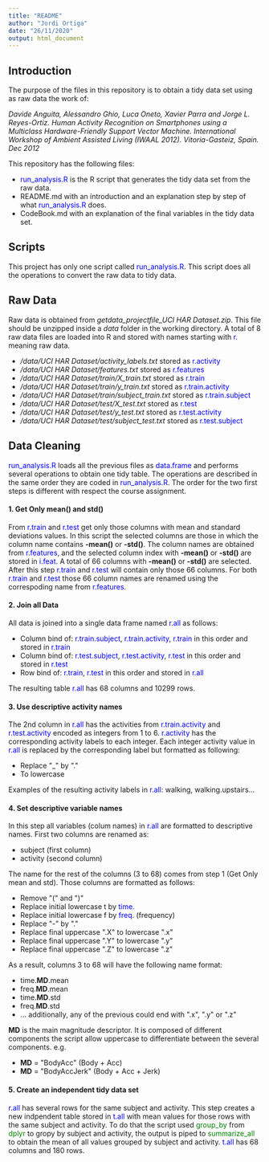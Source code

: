 ```yaml
---
title: "README"
author: "Jordi Ortiga"
date: "26/11/2020"
output: html_document
---
```


## Introduction
The purpose of the files in this repository is to obtain a tidy data set using as raw data the work of:

*Davide Anguita, Alessandro Ghio, Luca Oneto, Xavier Parra and Jorge L. Reyes-Ortiz. Human Activity*
*Recognition on Smartphones using a Multiclass Hardware-Friendly Support Vector Machine. International*
*Workshop of Ambient Assisted Living (IWAAL 2012). Vitoria-Gasteiz, Spain. Dec 2012*

This repository has the following files:

* <span style="color: blue;">run_analysis.R</span> is the R script that generates the tidy data set from the raw data.
* README.md with an introduction and an explanation step by step of what <span style="color: blue;">run_analysis.R</span> does.
* CodeBook.md with an explanation of the final variables in the tidy data set.

## Scripts
This project has only one script called <span style="color: blue;">run_analysis.R</span>. This script does all the operations to
convert the raw data to tidy data.

## Raw Data

Raw data is obtained from *getdata_projectfile_UCI HAR Dataset.zip*. This file should be unzipped 
inside a *data* folder in the working directory. A total of 8 raw data files are loaded into R 
and stored with names starting with <span style="color: blue;">r.</span> meaning raw data.

* */data/UCI HAR Dataset/activity_labels.txt* stored as <span style="color: blue;">r.activity</span> 
* */data/UCI HAR Dataset/features.txt* stored as <span style="color: blue;">r.features</span>   
* */data/UCI HAR Dataset/train/X_train.txt* stored as <span style="color: blue;">r.train</span> 
* */data/UCI HAR Dataset/train/y_train.txt* stored as <span style="color: blue;">r.train.activity</span>  
* */data/UCI HAR Dataset/train/subject_train.txt* stored as <span style="color: blue;">r.train.subject</span>  
* */data/UCI HAR Dataset/test/X_test.txt* stored as <span style="color: blue;">r.test</span>  
* */data/UCI HAR Dataset/test/y_test.txt* stored as <span style="color: blue;">r.test.activity</span>  
* */data/UCI HAR Dataset/test/subject_test.txt* stored as <span style="color: blue;">r.test.subject</span>   

## Data Cleaning
<span style="color: blue;">run_analysis.R</span> loads all the previous files as <span style="color: blue;">data.frame</span>
and performs several operations to obtain one tidy table. The operations are described in the same order they are coded
in <span style="color: blue;">run_analysis.R</span>. The order for the two first steps is different with respect
the course assignment.

#### 1. Get Only mean() and std()
From <span style="color: blue;">r.train</span> and <span style="color: blue;">r.test</span> get only those columns with
mean and standard deviations values. In this script the selected columns are those in which the column name contains
**-mean()** or **-std()**. The column names are obtained from <span style="color: blue;">r.features</span>, and the
selected column index with **-mean()** or **-std()** are stored in <span style="color: blue;">i.feat</span>. A total
of 66 columns with **-mean()** or **-std()** are selected. After this step <span style="color: blue;">r.train</span>
and <span style="color: blue;">r.test</span> will contain only those 66 columns. For both <span style="color: blue;">r.train</span>
and <span style="color: blue;">r.test</span> those 66 column names are renamed using the correspoding name from
<span style="color: blue;">r.features</span>.

#### 2. Join all Data
All data is joined into a single data frame named <span style="color: blue;">r.all</span> as follows:

* Column bind of: <span style="color: blue;">r.train.subject</span>,
                  <span style="color: blue;">r.train.activity</span>,
                  <span style="color: blue;">r.train</span> in this order and stored in
                  <span style="color: blue;">r.train</span>
* Column bind of: <span style="color: blue;">r.test.subject</span>,
                  <span style="color: blue;">r.test.activity</span>,
                  <span style="color: blue;">r.test</span> in this order and stored in
                  <span style="color: blue;">r.test</span>                  
* Row bind of: <span style="color: blue;">r.train</span>,
               <span style="color: blue;">r.test</span> in this order and stored in
               <span style="color: blue;">r.all</span>

The resulting table <span style="color: blue;">r.all</span> has 68 columns and 10299 rows. 

#### 3. Use descriptive activity names
The 2nd column in <span style="color: blue;">r.all</span> has the activities from <span style="color: blue;">r.train.activity</span>
and <span style="color: blue;">r.test.activity</span> encoded as integers from 1 to 6. <span style="color: blue;">r.activity</span>
has the corresponding activity labels to each integer. Each integer activity value in
<span style="color: blue;">r.all</span> is replaced by the corresponding label but formatted as following:

* Replace "_" by "."
* To lowercase

Examples of the resulting activity labels in <span style="color: blue;">r.all</span>: walking, walking.upstairs...

#### 4. Set descriptive variable names
In this step all variables (colum names) in <span style="color: blue;">r.all</span> are formatted to descriptive names.
First two columns are renamed as:

* subject (first column)
* activity (second column)

The name for the rest of the columns (3 to 68) comes from step 1 (Get Only mean and std). Those columns are formatted as follows:

* Remove "(" and ")"
* Replace initial lowercase t by <span style="color: blue;">time.</span>
* Replace initial lowercase f by <span style="color: blue;">freq.</span> (frequency)
* Replace "-" by "."
* Replace final uppercase ".X" to lowercase ".x"
* Replace final uppercase ".Y" to lowercase ".y"
* Replace final uppercase ".Z" to lowercase ".z"

As a result, columns 3 to 68 will have the following name format:

* time.**MD**.mean
* freq.**MD**.mean
* time.**MD**.std
* freq.**MD**.std
* ... additionally, any of the previous could end with ".x", ".y" or ".z"

**MD** is the main magnitude descriptor. It is composed of different
components the script allow uppercase to differentiate between the
several components. e.g.

* **MD** = "BodyAcc" (Body + Acc)
* **MD** = "BodyAccJerk" (Body + Acc + Jerk)

#### 5. Create an independent tidy data set
<span style="color: blue;">r.all</span> has several rows for the same subject and activity. This step
creates a new indpendent table stored in <span style="color: blue;">t.all</span> with mean values for
those rows with the same subject and activity. To do that the script used
<span style="color: green;">group_by</span> from <span style="color: green;">dplyr</span> to gropy by
subject and activity, the output is piped to <span style="color: green;">summarize_all</span> to obtain
the mean of all values grouped by subject and activity. <span style="color: blue;">t.all</span>
has 68 columns and 180 rows.
